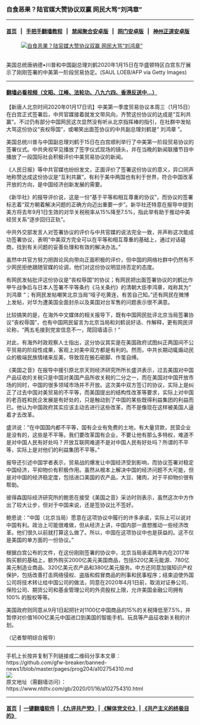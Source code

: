 ### 自食恶果？陆官媒大赞协议双赢 网民大骂“刘鸿章”
------------------------

#### [首页](https://github.com/gfw-breaker/banned-news1/blob/master/README.md) &nbsp;&nbsp;|&nbsp;&nbsp; [手把手翻墙教程](https://github.com/gfw-breaker/guides/wiki) &nbsp;&nbsp;|&nbsp;&nbsp; [禁闻聚合安卓版](https://github.com/gfw-breaker/bn-android) &nbsp;&nbsp;|&nbsp;&nbsp; [网门安卓版](https://github.com/oGate2/oGate) &nbsp;&nbsp;|&nbsp;&nbsp; [神州正道安卓版](https://github.com/SzzdOgate/update) 



<div><div class="featured_image">
 <a href="https://i.ntdtv.com/assets/uploads/2020/01/GettyImages-1193898072-1.jpg" target="_blank">
  <figure>
   <img alt="自食恶果？陆官媒大赞协议双赢 网民大骂“刘鸿章”" src="https://i.ntdtv.com/assets/uploads/2020/01/GettyImages-1193898072-1-800x450.jpg"/>
  </figure><br/>
 </a>
 <span class="caption">
  美国总统唐纳德•川普和中国副总理刘鹤2020年1月15日在华盛顿特区白宫东厅展示了刚刚签署的中美第一阶段贸易协定。(SAUL LOEB/AFP via Getty Images)
 </span>
</div>
</div><hr/>

#### [翻墙必看视频（文昭、江峰、法轮功、八九六四、香港反送中...）](https://github.com/gfw-breaker/banned-news1/blob/master/pages/link3.md)

<div><div class="post_content" itemprop="articleBody">
 <p>
  【新唐人北京时间2020年01月17日讯】中美第一季度贸易协议本周三（1月15日）在白宫正式签署后，中共官媒接着就发文带风向，齐赞这份协议的达成是“互利共赢”。不过仍有部分中国网民这次显然没有听从北京指挥棒的指引，在社群中发帖大骂这份协议“丧权辱国”，或嘲笑出面签协议的中共副总理刘鹤是“
  <ok href="https://www.ntdtv.com/gb/刘鸿章.htm">
   刘鸿章
  </ok>
  ”。
 </p>
 <p>
  美国总统川普与中国副总理刘鹤于15日在白宫顺利举行了中美第一阶段贸易协议的签署仪式。中共央视罕见播放了签字仪式现场的镜头，并在当晚的新闻联播节目中播放了一段国际社会积极评价中美贸易协议的新闻。
 </p>
 <p>
  《人民日报》等中共官媒也纷纷发文，正面评价了签署这份协议的意义，异口同声地称赞达成这份协议是“互利共赢”，有利于美中两国也有利于世界，符合中国改革开放的方向，是中国经济创新发展的需要。
 </p>
 <p>
  《新华社》的报导评价说，这是一份“基于平等和相互尊重的协议”，而协议的签署标志着“双方朝着解决问题的正确方向迈出重要一步”。新华社还特意在报导中提到美方将去年9月1日生效的对华关税税率从15%降至7.5%，指此举有助于推动中美经贸关系“逐步回归正轨”。
 </p>
 <p>
  中共外交部发言人对签署协议的评价与中共官媒的说法完全一致，并声称这次能成功签署协议，表明“中美双方完全可以在平等和相互尊重的基础上，通过对话磋商，找到有关问题的妥善处理和有效的解决办法。”
 </p>
 <p>
  虽然中共官方努力把舆论风向带向正面积极的评价，但中国的网络社群中仍然有不少网民拒绝跟随官媒的论调，他们对这份协议明显持否定的态度。
 </p>
 <p>
  有网民发帖批评这份协议是“丧权辱国”的协议；有网民把出面签署协议的刘鹤比作甲午战争后与日本人签署不平等条约《马关条约》的清朝大臣李鸿章，戏称其为“
  <ok href="https://www.ntdtv.com/gb/刘鸿章.htm">
   刘鸿章
  </ok>
  ”；有网民发帖嘲笑北京当局“哑子吃黄连，有苦自己知。”还有网民在微博上发帖，对华为遭美国全面封杀以及美国对台军售的问题表示很不满意。
 </p>
 <p>
  比较搞笑的是，在海外中文媒体的相关报导下，既有中国网民批评北京当局签署协议“丧权辱国”，也有中国网民留言为北京当局和刘鹤说好话、作解释，更有网民评论称，“两五毛接到党宣信息不一，爬回墙请示！”
 </p>
 <p>
  对此，有海外时政观察人士指出，这分协议其实是在美国政府试图纠正两国间不公平贸易的阶段性成果，客观上对美中双方都是有利的。然而，中共长期动辄煽动民众的极端民族情绪来反美，导致现在搬石砸脚、作茧自缚。
 </p>
 <p>
  《美国之音》在报导中援引原北京天则经济研究所所长盛洪表示，过去美国对中国产品征收的关税只是中国对美国产品所收关税的二分之一，而在美国对中国开放市场的同时，中国的很多领域市场并不开放。这次美中双方签订的协议，实际上是纠正了过去中国对美贸易的不平等，而美国提出的结构性改革等要求，实际上对中国的老百姓和民企发展是有好处的，只是触动到了中国的某些既得利益集团的利益而已。他认为中国政府其实应该主动去进行这些改革，而不是像现在这样被美国人逼着才去改革。
 </p>
 <p>
  盛洪说：“在中国国内都不平等，国有企业有免费的土地，有大量贷款，民营企业是没有的，这些是不平等。我们要改革国有企业，不要让他有那么多特权，难道不是对中国人民有好处吗？开放互联网难道不是对中国人民有好处吗？所谓的不平等，实际上是对他们的利益集团不平等。”
 </p>
 <p>
  报导还引述中国学者表示，贸易战的爆发让中国经济受到影响，而协议签署对稳定中国经济，平抑物价有积极作用。虽然从根本上解决中国的经济问题不大可能，但是对中国的经济稳定度，包括进口美国的农产品，大豆、猪肉，对于平抑物价很有帮助。
 </p>
 <p>
  彼得森国际经济研究所的鲍恩在接受《美国之音》采访时则表示，虽然这次中方作出了较大让步，但对于中国来说，还是签协议比不签好。
 </p>
 <p>
  鲍恩说：“中国（北京当局）愿意在这项协议中履行的许多承诺，实际上可以说对中国有利。政治上可能很难做，但从经济上讲，中国内部一直想推动一些经济改革。他们很久以前就打算这么做了。所以，中国在这项协议中也是获益的。这不仅是美国的单方面的一份协议。”
 </p>
 <p>
  根据白宫公布的文件，在这份刚刚签署的协议中，北京当局承诺两年内在2017年购买额的基础上，额外购买2000亿美元美国商品，包括520亿美元能源、780亿美元制造业商品、320亿美元农产品和380亿美元服务。中方还同意加强知识产权保护，包括改善打击网络侵权、盗版和假冒商品的刑事和民事程序；结束迫使外国公司将技术转让给中国公司的做法，同意在2020年4月1日前，取消对证券公司、保险公司、期货公司和基金管理公司的外资股权上限，允许美国金融公司拥有100% 的股权等等。
 </p>
 <p>
  美国政府则同意从9月1日起把针对1100亿中国商品的15%的关税降低至7.5%，并暂停对价值1600亿美元中国进口到美国的智能手机、玩具等产品征收新关税的计划。
 </p>
 <p>
  （记者黎明综合报导）
 </p>
 <div class="single_ad">
 </div>
</div>
</div>
<hr/>
手机上长按并复制下列链接或二维码分享本文章：<br/>
https://github.com/gfw-breaker/banned-news1/blob/master/pages/prog204/a102754310.md <br/>
<a href='https://github.com/gfw-breaker/banned-news1/blob/master/pages/prog204/a102754310.md'><img src='https://github.com/gfw-breaker/banned-news1/blob/master/pages/prog204/a102754310.md.png'/></a> <br/>
原文地址（需翻墙访问）：https://www.ntdtv.com/gb/2020/01/16/a102754310.html


------------------------
#### [首页](https://github.com/gfw-breaker/banned-news1/blob/master/README.md) &nbsp;|&nbsp; [一键翻墙软件](https://github.com/gfw-breaker/nogfw/blob/master/README.md) &nbsp;| [《九评共产党》](https://github.com/gfw-breaker/9ping.md/blob/master/README.md#九评之一评共产党是什么) | [《解体党文化》](https://github.com/gfw-breaker/jtdwh.md/blob/master/README.md) | [《共产主义的终极目的》](https://github.com/gfw-breaker/gczydzjmd.md/blob/master/README.md)


<img src='http://gfw-breaker.win/banned-news/pages/prog204/a102754310.md' width='0px' height='0px'/>
